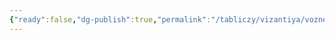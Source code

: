 ```yaml
---
{"ready":false,"dg-publish":true,"permalink":"/tabliczy/vizantiya/voznesenie-iisusa-hrista-v-okruzhenii-apostolov-mozaika-sobora-sv-sofii-v-salonikah/","dgPassFrontmatter":true}
---
```



